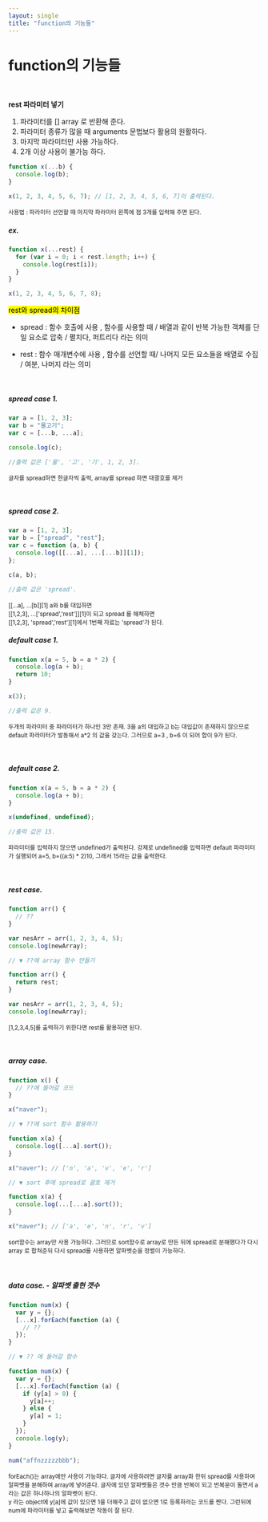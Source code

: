 ```yaml
---
layout: single
title: "function의 기능들"
---
```


# function의 기능들

<br>

**rest 파라미터 넣기**

1. 파라미터를 [] array 로 반환해 준다.
2. 파라미터 종류가 많을 때 arguments 문법보다 활용의 원활하다.
3. 마지막 파라미터만 사용 가능하다.
4. 2개 이상 사용이 불가능 하다.

```js
function x(...b) {
  console.log(b);
}

x(1, 2, 3, 4, 5, 6, 7); // [1, 2, 3, 4, 5, 6, 7]이 출력된다.
```

<small>사용법 : 파라미터 선언할 때 마지막 파라미터 왼쪽에 점 3개를 입력해 주면 된다.</small>

<h5>ex.</h5>

```js
function x(...rest) {
  for (var i = 0; i < rest.length; i++) {
    console.log(rest[i]);
  }
}

x(1, 2, 3, 4, 5, 6, 7, 8);
```

<mark>rest와 spread의 차이점 </mark>

- spread : 함수 호출에 사용 , 함수를 사용할 때 / 배열과 같이 반복 가능한 객체를 단일 요소로 압축 / 펼치다, 퍼트리다 라는 의미

- rest : 함수 매개변수에 사용 , 함수를 선언할 때/ 나머지 모든 요소들을 배열로 수집 / 여분, 나머지 라는 의미

</small>

<br>

<h5>spread case 1.</h5>

```js
var a = [1, 2, 3];
var b = "물고기";
var c = [...b, ...a];

console.log(c);

//출력 값은 ['물', '고', '기', 1, 2, 3].
```

<small>글자를 spread하면 한글자씩 출력, array를 spread 하면 대괄호를 제거</small>

<br>

<h5>spread case 2.</h5>

```js
var a = [1, 2, 3];
var b = ["spread", "rest"];
var c = function (a, b) {
  console.log([[...a], ...[...b]][1]);
};

c(a, b);

//출력 값은 'spread'.
```

<small>
[[...a], ...[b]][1] a와 b를 대입하면 <br>
[[1,2,3], ...['spread','rest']][1]이 되고 spread 를 해체하면 <br>
[[1,2,3], 'spread','rest'][1]에서 1번째 자료는 'spread'가 된다.
</small>

<br>

<h5>default case 1.</h5>

```js
function x(a = 5, b = a * 2) {
  console.log(a + b);
  return 10;
}

x(3);

//출력 값은 9.
```

<small>두개의 파라미터 중 파라미터가 하나인 3만 존재. 3을 a의 대입하고 b는 대입값이 존재하지 않으므로 default 파라미터가 발동해서 a\*2 의 값을 갖는다. 그러므로 a=3 , b=6 이 되어 합이 9가 된다.</small>

<br>

<h5>default case 2.</h5>

```js
function x(a = 5, b = a * 2) {
  console.log(a + b);
}

x(undefined, undefined);

//출력 값은 15.
```

<small>파라미터를 입력하지 않으면 undefined가 출력된다. 강제로 undefined를 입력하면 default 파라미터가 실행되어 a=5, b=((a:5) \* 2)10, 그래서 15라는 값을 출력한다.</small>

<br>

<h5>rest case.</h5>

```js
function arr() {
  // ??
}

var nesArr = arr(1, 2, 3, 4, 5);
console.log(newArray);

// ▼ ??에 array 함수 만들기

function arr() {
  return rest;
}

var nesArr = arr(1, 2, 3, 4, 5);
console.log(newArray);
```

<small>[1,2,3,4,5]를 출력하기 위한다면 rest를 활용하면 된다.</small>

<br>

<h5>array case.</h5>

```js
function x() {
  // ??에 들어갈 코드
}

x("naver");

// ▼ ??에 sort 함수 활용하기

function x(a) {
  console.log([...a].sort());
}

x("naver"); // ['n', 'a', 'v', 'e', 'r']

// ▼ sort 후에 spread로 괄호 제거

function x(a) {
  console.log(...[...a].sort());
}

x("naver"); // ['a', 'e', 'n', 'r', 'v']
```

<small>sort함수는 array만 사용 가능하다. 그러므로 sort함수로 array로 만든 뒤에 spread로 분해했다가 다시 array 로 합쳐준뒤 다시 spread를 사용하면 알파벳순을 정렬이 가능하다.</small>

<br>

<h5>data case. - 알파벳 출현 갯수</h5>

```js
function num(x) {
  var y = {};
  [...x].forEach(function (a) {
    // ??
  });
}

// ▼ ?? 에 들어갈 함수

function num(x) {
  var y = {};
  [...x].forEach(function (a) {
    if (y[a] > 0) {
      y[a]++;
    } else {
      y[a] = 1;
    }
  });
  console.log(y);
}

num("affnzzzzzbbb");
```

<small>
forEach()는 array에만 사용이 가능하다. 글자에 사용하려면 글자를 array화 한뒤 spread를 사용하여 알파벳을 분해하여 array에 넣어준다. 글자에 있던 알파벳들은 갯수 만큼 반복이 되고 반복문이 돌면서 a라는 값은 하나하나의 알파벳이 된다.
<br>
y 라는 object에 y[a]에 값이 있으면 1을 더해주고 값이 없으면 1로 등록하라는 코드를 짠다.
그런뒤에 num에 파라미터를 넣고 출력해보면 작동이 잘 된다.
</small>

<br>
